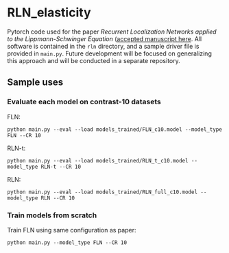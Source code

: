# RLN_elasticity
Pytorch code used for the paper _Recurrent Localization Networks applied to the Lippmann-Schwinger Equation_ ([accepted manuscript here](https://arxiv.org/abs/2102.00063). All software is contained in the `rln` directory, and a sample driver file is provided in `main.py`. Future development will be focused on generalizing this approach and will be conducted in a separate repository.

## Sample uses

### Evaluate each model on contrast-10 datasets

FLN:
```
python main.py --eval --load models_trained/FLN_c10.model --model_type FLN --CR 10
```

RLN-t:
```
python main.py --eval --load models_trained/RLN_t_c10.model --model_type RLN-t --CR 10
```

RLN:
```
python main.py --eval --load models_trained/RLN_full_c10.model --model_type RLN --CR 10
```

### Train models from scratch
Train FLN using same configuration as paper: 
```
python main.py --model_type FLN --CR 10
```
